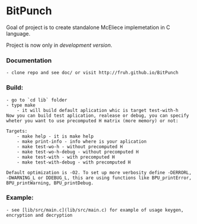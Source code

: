 BitPunch
========

Goal of project is to create standalone McEliece implemetation in C language.

Project is now only in *development version*.

### Documentation
	- clone repo and see doc/ or visit http://fruh.github.io/BitPunch

### Build:
	- go to `cd lib` folder
	- type make
		- it will build default aplication whic is target test-with-h
	Now you can build test aplication, realease or debug, you can specify wheter you want to use precomputed H matrix (more memory) or not:

	Targets:
		- make help - it is make help
		- make print-info - info where is your aplication
		- make test-wo-h - without precomputed H
		- make test-wo-h-debug - without precomputed H
		- make test-with - with precomputed H
		- make test-with-debug - with precomputed H
	
	Default optimization is -O2. To set up more verbosity define -DERRORL, -DWARNING_L or DDEBUG_L, this are using functions like BPU_printError, BPU_printWarning, BPU_printDebug.
### Example:
	- see [lib/src/main.c](lib/src/main.c) for example of usage keygen, encryption and decryption
